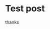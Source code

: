 # Test post

thanks

<link rel="stylesheet" href="//cdn.livefyre.com/libs/sdk/v2.2.0/streamhub-sdk.min.css" /></link>
<script src="//cdn.livefyre.com/libs/sdk/v2.2.0/streamhub-sdk.min.js"></script>
<script src="http://cdn.livefyre.com/libs/apps/Livefyre/streamhub-wall/v2.0.0-build.91/streamhub-wall.min.js"></script>
<div id="1388687146"></div>
<script>
(function () {
var app, collection;
app = new (Livefyre.require('streamhub-wall'))({
    el: document.getElementById('1388687146')
});
collection = new (Livefyre.require('streamhub-sdk/collection'))({
    "articleId": "custom-1387507503950", 
    "siteId": 340628, 
    "network": "strategy-prod.fyre.co"
});
collection.pipe(app);
}());
</script>
